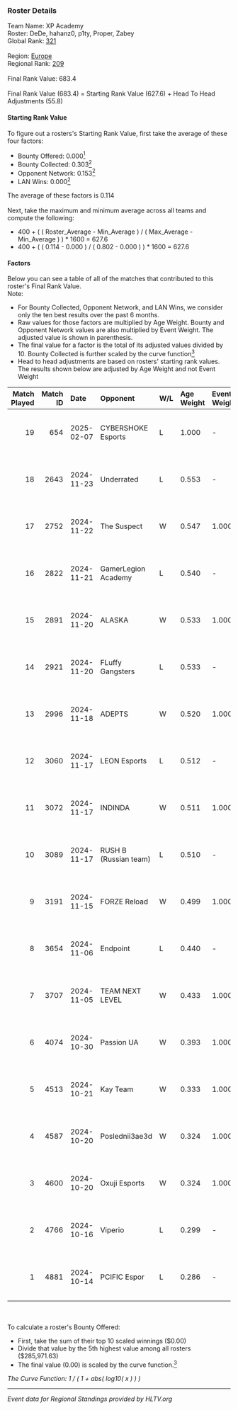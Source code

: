 ### Roster Details<br />
Team Name: XP Academy<br />
Roster: DeDe, hahanz0, p1ty, Proper, Zabey<br />
Global Rank: [321](../../standings_global_2025_02_28.md)<br />
<br />
Region: [Europe]( ../../standings_europe_2025_02_28.md)<br />
Regional Rank: [209]( ../../standings_europe_2025_02_28.md)<br />
<br />
Final Rank Value:  683.4<br />
<br />
Final Rank Value (683.4) = Starting Rank Value (627.6) + Head To Head Adjustments (55.8)<br />

#### Starting Rank Value<br />
To figure out a rosters's Starting Rank Value, first take the average of these four factors:<br />
- Bounty Offered: 0.000[<sup>1</sup>](#table2)
- Bounty Collected: 0.303[<sup>2</sup>](#table1)
- Opponent Network: 0.153[<sup>2</sup>](#table1)
- LAN Wins: 0.000[<sup>2</sup>](#table1)

The average of these factors is 0.114<br />
<br />
Next, take the maximum and minimum average across all teams and compute the following:<br />
- 400 + ( ( Roster_Average - Min_Average ) / ( Max_Average - Min_Average ) ) * 1600 = 627.6
- 400 + ( ( 0.114 - 0.000 ) / ( 0.802 - 0.000 ) ) * 1600 = 627.6


#### Factors<br />
Below you can see a table of all of the matches that contributed to this roster's Final Rank Value.<br />
Note:<br />

- For Bounty Collected, Opponent Network, and LAN Wins, we consider only the ten best results over the past 6 months.
- Raw values for those factors are multiplied by Age Weight. Bounty and Opponent Network values are also multiplied by Event Weight. The adjusted value is shown in parenthesis.
- The final value for a factor is the total of its adjusted values divided by 10. Bounty Collected is further scaled by the curve function[<sup>3</sup>](#curveFunction)
- Head to head adjustments are based on rosters' starting rank values. The results shown below are adjusted by Age Weight and not Event Weight
<span id="table1"></span><br />


| Match Played | Match ID | Date       | Opponent              | W/L | Age Weight | Event Weight | Bounty Collected | Opponent Network | LAN Wins  | H2H Adj. | Roster                             |
| -: | -: | :- | :- | :- | :- | :- | :- | :- | :- | -: | :- |
|           19 |      654 | 2025-02-07 | CYBERSHOKE Esports    | L   | 1.000      | -            | -                | -                | -         |    -3.40 | DeDe, hahanz0, p1ty, Proper, Zabey |
|           18 |     2643 | 2024-11-23 | Underrated            | L   | 0.553      | -            | -                | -                | -         |    -8.50 | DeDe, fen2k, Proper, z3ndeR, Zabey |
|           17 |     2752 | 2024-11-22 | The Suspect           | W   | 0.547      | 1.000        | 0.003 (0.002)    | 0.242 (0.132)    | 0 (0.000) |    10.35 | DeDe, fen2k, Proper, z3ndeR, Zabey |
|           16 |     2822 | 2024-11-21 | GamerLegion Academy   | L   | 0.540      | -            | -                | -                | -         |    -9.91 | DeDe, fen2k, Proper, z3ndeR, Zabey |
|           15 |     2891 | 2024-11-20 | ALASKA                | W   | 0.533      | 1.000        | 0.036 (0.019)    | 0.940 (0.501)    | 0 (0.000) |    15.93 | DeDe, fen2k, Proper, z3ndeR, Zabey |
|           14 |     2921 | 2024-11-20 | FLuffy Gangsters      | L   | 0.533      | -            | -                | -                | -         |    -2.52 | DeDe, fen2k, Proper, z3ndeR, Zabey |
|           13 |     2996 | 2024-11-18 | ADEPTS                | W   | 0.520      | 1.000        | 0.000 (0.000)    | 0.316 (0.164)    | 0 (0.000) |    11.03 | DeDe, fen2k, Proper, z3ndeR, Zabey |
|           12 |     3060 | 2024-11-17 | LEON Esports          | L   | 0.512      | -            | -                | -                | -         |    -3.46 | DeDe, fen2k, Proper, z3ndeR, Zabey |
|           11 |     3072 | 2024-11-17 | INDINDA               | W   | 0.511      | 1.000        | 0.000 (0.000)    | 0.071 (0.036)    | 0 (0.000) |     5.79 | DeDe, fen2k, Proper, z3ndeR, Zabey |
|           10 |     3089 | 2024-11-17 | RUSH B (Russian team) | L   | 0.510      | -            | -                | -                | -         |    -0.75 | DeDe, fen2k, Proper, z3ndeR, Zabey |
|            9 |     3191 | 2024-11-15 | FORZE Reload          | W   | 0.499      | 1.000        | 0.031 (0.016)    | 0.602 (0.301)    | 0 (0.000) |    13.61 | DeDe, fen2k, Proper, z3ndeR, Zabey |
|            8 |     3654 | 2024-11-06 | Endpoint              | L   | 0.440      | -            | -                | -                | -         |    -2.40 | DeDe, fen2k, Proper, z3ndeR, Zabey |
|            7 |     3707 | 2024-11-05 | TEAM NEXT LEVEL       | W   | 0.433      | 1.000        | 0.004 (0.002)    | 0.298 (0.129)    | 0 (0.000) |     9.56 | DeDe, fen2k, Proper, z3ndeR, Zabey |
|            6 |     4074 | 2024-10-30 | Passion UA            | W   | 0.393      | 1.000        | 0.029 (0.011)    | 0.544 (0.214)    | 0 (0.000) |    11.71 | DeDe, fen2k, Proper, z3ndeR, Zabey |
|            5 |     4513 | 2024-10-21 | Kay Team              | W   | 0.333      | 1.000        | 0.000 (0.000)    | 0.054 (0.018)    | 0 (0.000) |     4.09 | DeDe, fen2k, Proper, z3ndeR, Zabey |
|            4 |     4587 | 2024-10-20 | Poslednii3ae3d        | W   | 0.324      | 1.000        | 0.001 (0.000)    | 0.111 (0.036)    | 0 (0.000) |     5.88 | DeDe, fen2k, Proper, z3ndeR, Zabey |
|            3 |     4600 | 2024-10-20 | Oxuji Esports         | W   | 0.324      | 1.000        | 0.000 (0.000)    | 0.000 (0.000)    | 0 (0.000) |     2.25 | DeDe, fen2k, Proper, z3ndeR, Zabey |
|            2 |     4766 | 2024-10-16 | Viperio               | L   | 0.299      | -            | -                | -                | -         |    -1.41 | DeDe, fen2k, Proper, z3ndeR, Zabey |
|            1 |     4881 | 2024-10-14 | PCIFIC Espor          | L   | 0.286      | -            | -                | -                | -         |    -2.07 | DeDe, fen2k, Proper, z3ndeR, Zabey |

<br />
<span id="table2"></span><br />
To calculate a roster's Bounty Offered:<br />

- First, take the sum of their top 10 scaled winnings ($0.00)
- Divide that value by the 5th highest value among all rosters ($285,971.63)
- The final value (0.00) is scaled by the curve function.[<sup>3</sup>](#curveFunction)

<span id="curveFunction"></span>_The Curve Function: 1 / ( 1 + abs( log10( x ) ) )_<br />

---
_Event data for Regional Standings provided by HLTV.org_<br />
